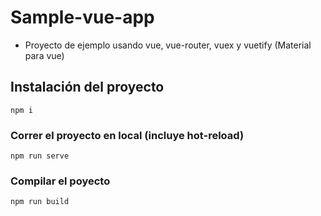 # Sample-vue-app
- Proyecto de ejemplo usando vue, vue-router, vuex y vuetify (Material para vue)

## Instalación del proyecto
```
npm i
```

### Correr el proyecto en local (incluye hot-reload)
```
npm run serve
```

### Compilar el poyecto
```
npm run build
```

